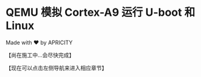 # QEMU 模拟 Cortex-A9 运行 U-boot 和 Linux

Made with ❤️ by APRICITY

【尚在施工中…会尽快完成】

【现在可以点击左侧导航来进入相应章节】

